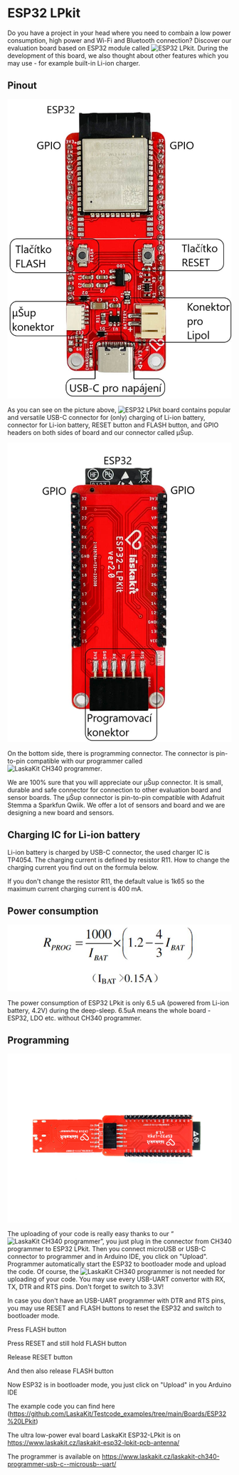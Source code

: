 # ESP32 LPkit

Do you have a project in your head where you need to combain a low power consumption, high power and Wi-Fi and Bluetooth connection? Discover our evaluation board based on ESP32 module called ![ESP32 LPkit](https://www.laskakit.cz/laskakit-esp32-lpkit-pcb-antenna/).
During the development of this board, we also thought about other features which you may use - for example built-in Li-ion charger. 

## Pinout

![ESP32 LPkit pinout](https://github.com/LaskaKit/ESP32-LPKit/blob/main/img/esp32-lpkit-front_popis.jpg)

As you can see on the picture above, ![ESP32 LPkit](https://www.laskakit.cz/laskakit-esp32-lpkit-pcb-antenna/) board contains popular and versatile USB-C connector for (only) charging of Li-ion battery, connector for Li-ion battery, RESET button and FLASH button, and GPIO headers on both sides of board and our connector called μŠup.

![ESP32 LPkit pinout](https://github.com/LaskaKit/ESP32-LPKit/blob/main/img/esp32-lpkit-back_popis.jpg)

On the bottom side, there is programming connector. The connector is pin-to-pin compatible with our programmer called ![LaskaKit CH340 programmer](https://www.laskakit.cz/laskakit-ch340-programmer-usb-c--microusb--uart/). 

We are 100% sure that you will appreciate our μŠup connector. It is small, durable and safe connector for connection to other evaluation board and sensor boards. The μŠup connector is pin-to-pin compatible with Adafruit Stemma a Sparkfun Qwiik. We offer a lot of sensors and board and we are designing a new board and sensors. 

## Charging IC for Li-ion battery

Li-ion battery is charged by USB-C connector, the used charger IC is TP4054. 
The charging current is defined by resistor R11. 
How to change the charging current you find out on the formula below. 

If you don't change the resistor R11, the default value is 1k65 so the maximum current charging current is 400 mA. 

## Power consumption

![What should be the value of resistor for my charging current](https://github.com/LaskaKit/ESP32-LPKit/blob/main/img/ESP32LPkit3.jpg)

The power consumption of ESP32 LPkit is only 6.5 uA (powered from Li-ion battery, 4.2V) during the deep-sleep. 6.5uA means the whole board - ESP32, LDO etc. without CH340 programmer.

## Programming

![ESP32 LPkit and CH340 programmer](https://github.com/LaskaKit/ESP32-LPKit/blob/main/img/ESP32LPkit2.jpg)

The uploading of your code is really easy thanks to our “![LaskaKit CH340 programmer](https://www.laskakit.cz/laskakit-ch340-programmer-usb-c--microusb--uart/)”, you just plug in the connector from CH340 programmer to ESP32 LPkit. Then you connect microUSB or USB-C connector to programmer and in Arduino IDE, you click on "Upload". Programmer automatically start the ESP32 to bootloader mode and upload the code. 
Of course, the ![LaskaKit CH340 programmer](https://www.laskakit.cz/laskakit-ch340-programmer-usb-c--microusb--uart/) is not needed for uploading of your code. You may use every USB-UART convertor with RX, TX, DTR and RTS pins. Don't forget to switch to 3.3V!

In case you don't have an USB-UART programmer with DTR and RTS pins, you may use RESET and FLASH buttons to reset the ESP32 and switch to bootloader mode. 

Press FLASH button

Press RESET and still hold FLASH button

Release RESET button

And then also release FLASH button

Now ESP32 is in bootloader mode, you just click on "Upload" in you Arduino IDE

The example code you can find here (https://github.com/LaskaKit/Testcode_examples/tree/main/Boards/ESP32%20LPkit)

The ultra low-power eval board LaskaKit ESP32-LPkit is on https://www.laskakit.cz/laskakit-esp32-lpkit-pcb-antenna/

The programmer is available on https://www.laskakit.cz/laskakit-ch340-programmer-usb-c--microusb--uart/
